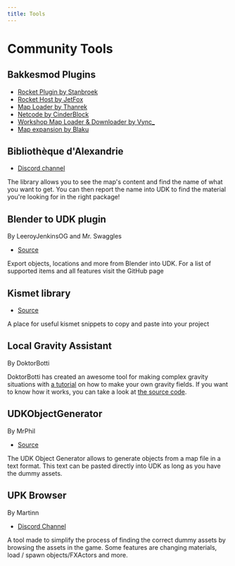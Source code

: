```yaml
---
title: Tools
---
```


# Community Tools

## Bakkesmod Plugins

- [Rocket Plugin by Stanbroek](https://bakkesplugins.com/plugins/view/26)
- [Rocket Host by JetFox](https://bakkesplugins.com/plugins/view/216)
- [Map Loader by Thanrek](https://bakkesplugins.com/plugins/view/187)
- [Netcode by CinderBlock](https://bakkesplugins.com/plugins/view/166)
- [Workshop Map Loader & Downloader by Vync_](https://bakkesplugins.com/plugins/view/223)
- [Map expansion by Blaku](https://bakkesplugins.com/plugins/view/294)

## Bibliothèque d'Alexandrie

- [Discord channel](https://discord.com/channels/711882968200904715/787121766241271838)

The library allows you to see the map's content and find the name of what you want to get. You can then report the name into UDK to find the material you're looking for in the right package!

## Blender to UDK plugin

By LeeroyJenkinsOG and Mr. Swaggles

- [Source](https://github.com/RocketLeagueMapmaking/rlmm_blender_toolkit)

Export objects, locations and more from Blender into UDK. For a list of supported items and all features visit the GitHub page

## Kismet library

- [Source](https://github.com/RocketLeagueMapmaking/Kismet)

A place for useful kismet snippets to copy and paste into your project

## Local Gravity Assistant

By DoktorBotti

DoktorBotti has created an awesome tool for making complex gravity situations with [a tutorial](https://youtu.be/U35d40LHH14) on how to make your own gravity fields. If you want to know how it works, you can take a look at [the source code](https://github.com/DoktorBotti/RL_LocalGravityAssistant).

## UDKObjectGenerator

By MrPhil

- [Source](https://github.com/MrPh1l/UDKObjectGenerator)

The UDK Object Generator allows to generate objects from a map file in a text format. This text can be pasted directly into UDK as long as you have the dummy assets.

## UPK Browser

By Martinn

- [Discord Channel](https://discord.com/channels/711882968200904715/905241631815499807)

A tool made to simplify the process of finding the correct dummy assets by browsing the assets in the game. Some features are changing materials, load / spawn objects/FXActors and more.
